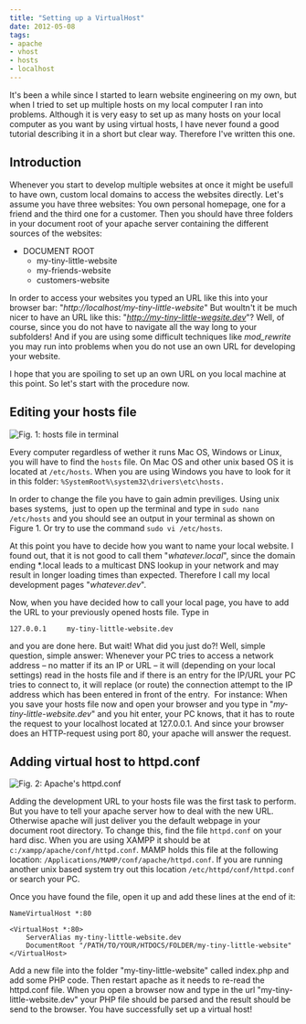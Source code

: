 ```yaml
---
title: "Setting up a VirtualHost"
date: 2012-05-08
tags:
- apache
- vhost
- hosts
- localhost
---
```

It's been a while since I started to learn website engineering on my own, but when I tried to set up multiple hosts on my local computer I ran into problems. Although it is very easy to set up as many hosts on your local computer as you want by using virtual hosts, I have never found a good tutorial describing it in a short but clear way. Therefore I've written this one.

<!--more-->

## Introduction
Whenever you start to develop multiple websites at once it might be usefull to have own, custom local domains to access the websites directly. Let's assume you have three websites: You own personal homepage, one for a friend and the third one for a customer. Then you should have three folders in your document root of your apache server containing the different sources of the websites:

* DOCUMENT ROOT
	* my-tiny-little-website
	* my-friends-website
	* customers-website

In order to access your websites you typed an URL like this into your browser bar: "*http://localhost/my-tiny-little-website*" But woultn't it be much nicer to have an URL like this: "*http://my-tiny-little-wegsite.dev*"? Well, of course, since you do not have to navigate all the way long to your subfolders! And if you are using some difficult techniques like *mod_rewrite* you may run into problems when you do not use an own URL for developing your website.

I hope that you are spoiling to set up an own URL on you local machine at this point. So let's start with the procedure now.

## Editing your hosts file
![Fig. 1: hosts file in terminal](sudonano.png)

Every computer regardless of wether it runs Mac OS, Windows or Linux, you will have to find the ``hosts`` file. On Mac OS and other unix based OS it is located at ``/etc/hosts``. When you are using Windows you have to look for it in this folder: 
``%SystemRoot%\system32\drivers\etc\hosts.``

In order to change the file you have to gain admin previliges. Using unix bases systems,  just to open up the terminal and type in ``sudo nano /etc/hosts`` and you should see an output in your terminal as shown on Figure 1. Or try to use the command ``sudo vi /etc/hosts``.

At this point you have to decide how you want to name your local website. I found out, that it is not good to call them "*whatever.local*", since the domain ending *.local leads to a multicast DNS lookup in your network and may result in longer loading times than expected. Therefore I call my local development pages "*whatever.dev*".

Now, when you have decided how to call your local page, you have to add the URL to your previously opened hosts file. Type in

``127.0.0.1     my-tiny-little-website.dev``

and you are done here. But wait! What did you just do?! Well, simple question, simple answer: Whenever your PC tries to access a network address – no matter if its an IP or URL – it will (depending on your local settings) read in the hosts file and if there is an entry for the IP/URL your PC tries to connect to, it will replace (or route) the connection attempt to the IP address which has been entered in front of the entry.  For instance: When you save your hosts file now and open your browser and you type in "*my-tiny-little-website.dev*" and you hit enter, your PC knows, that it has to route the request to your localhost located at 127.0.0.1. And since your browser does an HTTP-request using port 80, your apache will answer the request.

## Adding virtual host to httpd.conf
![Fig. 2: Apache&#39;s httpd.conf](httpd.conf_.png)

Adding the development URL to your hosts file was the first task to perform. But you have to tell your apache server how to deal with the new URL. Otherwise apache will just deliver you the default webpage in your document root directory. To change this, find the file ``httpd.conf`` on your hard disc. When you are using XAMPP it should be at ``c:/xampp/apache/conf/httpd.conf``. MAMP holds this file at the following location: ``/Applications/MAMP/conf/apache/httpd.conf``. If you are running another unix based system try out this location ``/etc/httpd/conf/httpd.conf`` or search your PC.

Once you have found the file, open it up and add these lines at the end of it:

```text
NameVirtualHost *:80

<VirtualHost *:80>
    ServerAlias my-tiny-little-website.dev
    DocumentRoot "/PATH/TO/YOUR/HTDOCS/FOLDER/my-tiny-little-website"
</VirtualHost>
```

Add a new file into the folder "my-tiny-little-website" called index.php and add some PHP code. Then restart apache as it needs to re-read the httpd.conf file. When you open a browser now and type in the url "my-tiny-little-website.dev" your PHP file should be parsed and the result should be send to the browser. You have successfully set up a virtual host!